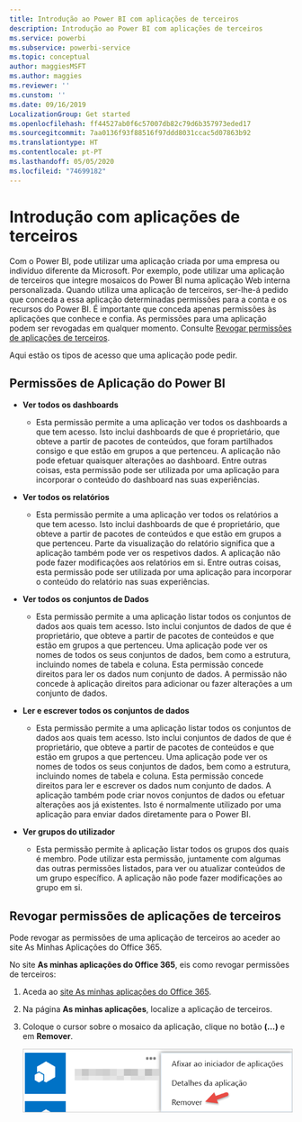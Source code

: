 ```yaml
---
title: Introdução ao Power BI com aplicações de terceiros
description: Introdução ao Power BI com aplicações de terceiros
ms.service: powerbi
ms.subservice: powerbi-service
ms.topic: conceptual
author: maggiesMSFT
ms.author: maggies
ms.reviewer: ''
ms.cunstom: ''
ms.date: 09/16/2019
LocalizationGroup: Get started
ms.openlocfilehash: ff44527ab0f6c57007db82c79d6b357973eded17
ms.sourcegitcommit: 7aa0136f93f88516f97ddd8031ccac5d07863b92
ms.translationtype: HT
ms.contentlocale: pt-PT
ms.lasthandoff: 05/05/2020
ms.locfileid: "74699182"
---
```

# <a name="get-started-with-third-party-apps"></a>Introdução com aplicações de terceiros

Com o Power BI, pode utilizar uma aplicação criada por uma empresa ou indivíduo diferente da Microsoft. Por exemplo, pode utilizar uma aplicação de terceiros que integre mosaicos do Power BI numa aplicação Web interna personalizada. Quando utiliza uma aplicação de terceiros, ser-lhe-á pedido que conceda a essa aplicação determinadas permissões para a conta e os recursos do Power BI. É importante que conceda apenas permissões às aplicações que conhece e confia. As permissões para uma aplicação podem ser revogadas em qualquer momento. Consulte [Revogar permissões de aplicações de terceiros](#revoke).

Aqui estão os tipos de acesso que uma aplicação pode pedir.

## <a name="power-bi-app-permissions"></a>Permissões de Aplicação do Power BI

* **Ver todos os dashboards**
  
  * Esta permissão permite a uma aplicação ver todos os dashboards a que tem acesso. Isto inclui dashboards de que é proprietário, que obteve a partir de pacotes de conteúdos, que foram partilhados consigo e que estão em grupos a que pertenceu. A aplicação não pode efetuar quaisquer alterações ao dashboard. Entre outras coisas, esta permissão pode ser utilizada por uma aplicação para incorporar o conteúdo do dashboard nas suas experiências.

* **Ver todos os relatórios**
  
  * Esta permissão permite a uma aplicação ver todos os relatórios a que tem acesso. Isto inclui dashboards de que é proprietário, que obteve a partir de pacotes de conteúdos e que estão em grupos a que pertenceu. Parte da visualização do relatório significa que a aplicação também pode ver os respetivos dados. A aplicação não pode fazer modificações aos relatórios em si. Entre outras coisas, esta permissão pode ser utilizada por uma aplicação para incorporar o conteúdo do relatório nas suas experiências.

* **Ver todos os conjuntos de Dados**
  
  * Esta permissão permite a uma aplicação listar todos os conjuntos de dados aos quais tem acesso. Isto inclui conjuntos de dados de que é proprietário, que obteve a partir de pacotes de conteúdos e que estão em grupos a que pertenceu. Uma aplicação pode ver os nomes de todos os seus conjuntos de dados, bem como a estrutura, incluindo nomes de tabela e coluna. Esta permissão concede direitos para ler os dados num conjunto de dados. A permissão não concede à aplicação direitos para adicionar ou fazer alterações a um conjunto de dados.
* **Ler e escrever todos os conjuntos de dados**
  
  * Esta permissão permite a uma aplicação listar todos os conjuntos de dados aos quais tem acesso. Isto inclui conjuntos de dados de que é proprietário, que obteve a partir de pacotes de conteúdos e que estão em grupos a que pertenceu. Uma aplicação pode ver os nomes de todos os seus conjuntos de dados, bem como a estrutura, incluindo nomes de tabela e coluna. Esta permissão concede direitos para ler e escrever os dados num conjunto de dados. A aplicação também pode criar novos conjuntos de dados ou efetuar alterações aos já existentes. Isto é normalmente utilizado por uma aplicação para enviar dados diretamente para o Power BI.

* **Ver grupos do utilizador**
  
  * Esta permissão permite à aplicação listar todos os grupos dos quais é membro. Pode utilizar esta permissão, juntamente com algumas das outras permissões listados, para ver ou atualizar conteúdos de um grupo específico. A aplicação não pode fazer modificações ao grupo em si.

<a name="revoke"/>

## <a name="revoke-third-party-app-permissions"></a>Revogar permissões de aplicações de terceiros

Pode revogar as permissões de uma aplicação de terceiros ao aceder ao site As Minhas Aplicações do Office 365.

No site **As minhas aplicações do Office 365**, eis como revogar permissões de terceiros:

1. Aceda ao [site As minhas aplicações do Office 365](https://portal.office.com/myapps).

2. Na página **As minhas aplicações**, localize a aplicação de terceiros.

3. Coloque o cursor sobre o mosaico da aplicação, clique no botão **(…)**  e em **Remover**.

   ![Remove](media/service-power-bi-get-started-third-party-apps/remove.png)